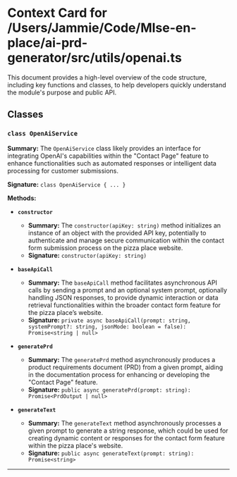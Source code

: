 # Context Card for /Users/Jammie/Code/MIse-en-place/ai-prd-generator/src/utils/openai.ts

This document provides a high-level overview of the code structure, including key functions and classes, to help developers quickly understand the module's purpose and public API.

## Classes

### `class OpenAiService`

**Summary:** The `OpenAiService` class likely provides an interface for integrating OpenAI's capabilities within the "Contact Page" feature to enhance functionalities such as automated responses or intelligent data processing for customer submissions.

**Signature:** `class OpenAiService { ... }`

**Methods:**

- **`constructor`**
  - **Summary:** The `constructor(apiKey: string)` method initializes an instance of an object with the provided API key, potentially to authenticate and manage secure communication within the contact form submission process on the pizza place website.
  - **Signature:** `constructor(apiKey: string)`

- **`baseApiCall`**
  - **Summary:** The `baseApiCall` method facilitates asynchronous API calls by sending a prompt and an optional system prompt, optionally handling JSON responses, to provide dynamic interaction or data retrieval functionalities within the broader contact form feature for the pizza place’s website.
  - **Signature:** `private async baseApiCall(prompt: string, systemPrompt?: string, jsonMode: boolean = false): Promise<string | null>`

- **`generatePrd`**
  - **Summary:** The `generatePrd` method asynchronously produces a product requirements document (PRD) from a given prompt, aiding in the documentation process for enhancing or developing the "Contact Page" feature.
  - **Signature:** `public async generatePrd(prompt: string): Promise<PrdOutput | null>`

- **`generateText`**
  - **Summary:** The `generateText` method asynchronously processes a given prompt to generate a string response, which could be used for creating dynamic content or responses for the contact form feature within the pizza place's website.
  - **Signature:** `public async generateText(prompt: string): Promise<string>`

---
